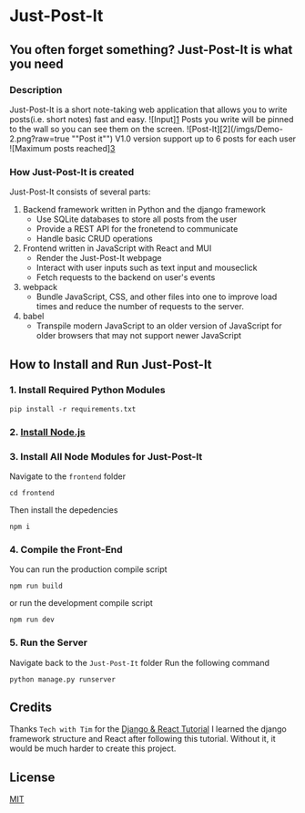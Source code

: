 # Just-Post-It

## You often forget something? **Just-Post-It** is what you need

### Description
Just-Post-It is a short note-taking web application that allows you to write posts(i.e. short notes) fast and easy.
![Input][1](/imgs/Demo-1.png?raw=true "Input")
Posts you write will be pinned to the wall so you can see them on the screen.
![Post-It][2](/imgs/Demo-2.png?raw=true ""Post it"")
V1.0 version support up to 6 posts for each user
![Maximum posts reached][3](/imgs/Demo-3.png?raw=true "Maximum posts")

### How Just-Post-It is created
Just-Post-It consists of several parts:
1. Backend framework written in Python and the django framework
	- Use SQLite databases to store all posts from the user
	- Provide a REST API for the fronetend to communicate
	- Handle basic CRUD operations
2. Frontend written in JavaScript with React and MUI
	- Render the Just-Post-It webpage
	- Interact with user inputs such as text input and mouseclick
	- Fetch requests to the backend on user's events
3. webpack
	- Bundle JavaScript, CSS, and other files into one to improve load times and reduce the number of requests to the server.
4. babel
	- Transpile modern JavaScript to an older version of JavaScript for older browsers that may not support newer JavaScript

## How to Install and Run Just-Post-It

### 1. Install Required Python Modules

```shell
pip install -r requirements.txt
```
### 2. [Install Node.js](https://nodejs.org/en/)

### 3. Install All Node Modules for Just-Post-It
Navigate to the `frontend` folder
```shell
cd frontend
```
Then install the depedencies
```shell
npm i
```
### 4. Compile the Front-End
You can run the production compile script
```shell
npm run build
```
or run the development compile script
```shell
npm run dev
```
### 5. Run the Server
Navigate back to the `Just-Post-It` folder
Run the following command
```shell
python manage.py runserver
```

## Credits
Thanks `Tech with Tim` for the [Django & React Tutorial](https://www.youtube.com/playlist?list=PLzMcBGfZo4-kCLWnGmK0jUBmGLaJxvi4j)
I learned the django framework structure and React after following this tutorial.
Without it, it would be much harder to create this project.

## License

[MIT](https://choosealicense.com/licenses/mit/)

